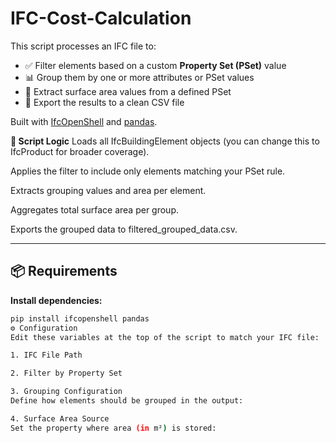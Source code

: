 # IFC-Cost-Calculation

This script processes an IFC file to:

- ✅ Filter elements based on a custom **Property Set (PSet)** value
- 📊 Group them by one or more attributes or PSet values
- 📐 Extract surface area values from a defined PSet
- 📁 Export the results to a clean CSV file

Built with [IfcOpenShell](https://github.com/IfcOpenShell/IfcOpenShell) and [pandas](https://pandas.pydata.org/).

**🧠 Script Logic**
Loads all IfcBuildingElement objects (you can change this to IfcProduct for broader coverage).

Applies the filter to include only elements matching your PSet rule.

Extracts grouping values and area per element.

Aggregates total surface area per group.

Exports the grouped data to filtered_grouped_data.csv.

---

## 📦 Requirements

**Install dependencies:**

```bash
pip install ifcopenshell pandas
⚙️ Configuration
Edit these variables at the top of the script to match your IFC file:

1. IFC File Path

2. Filter by Property Set

3. Grouping Configuration
Define how elements should be grouped in the output:

4. Surface Area Source
Set the property where area (in m²) is stored:

